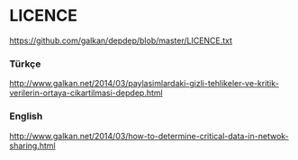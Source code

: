 # LICENCE
https://github.com/galkan/depdep/blob/master/LICENCE.txt

### Türkçe
http://www.galkan.net/2014/03/paylasimlardaki-gizli-tehlikeler-ve-kritik-verilerin-ortaya-cikartilmasi-depdep.html

### English
http://www.galkan.net/2014/03/how-to-determine-critical-data-in-netwok-sharing.html

